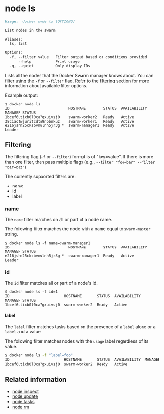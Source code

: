 <!--[metadata]>
+++
title = "node ls"
description = "The node ls command description and usage"
keywords = ["node, list"]
advisory = "rc"
[menu.main]
parent = "smn_cli"
+++
<![end-metadata]-->

# node ls

```markdown
Usage:  docker node ls [OPTIONS]

List nodes in the swarm

Aliases:
  ls, list

Options:
  -f, --filter value   Filter output based on conditions provided
      --help           Print usage
  -q, --quiet          Only display IDs
```

Lists all the nodes that the Docker Swarm manager knows about. You can filter using the `-f` or `--filter` flag. Refer to the [filtering](#filtering) section for more information about available filter options.

Example output:

    $ docker node ls
    ID                           HOSTNAME        STATUS  AVAILABILITY  MANAGER STATUS
    1bcef6utixb0l0ca7gxuivsj0    swarm-worker2   Ready   Active
    38ciaotwjuritcdtn9npbnkuz    swarm-worker1   Ready   Active
    e216jshn25ckzbvmwlnh5jr3g *  swarm-manager1  Ready   Active        Leader


## Filtering

The filtering flag (`-f` or `--filter`) format is of "key=value". If there is more
than one filter, then pass multiple flags (e.g., `--filter "foo=bar" --filter "bif=baz"`)

The currently supported filters are:

* name
* id
* label

### name

The `name` filter matches on all or part of a node name.

The following filter matches the node with a name equal to `swarm-master` string.

    $ docker node ls -f name=swarm-manager1
    ID                           HOSTNAME        STATUS  AVAILABILITY  MANAGER STATUS
    e216jshn25ckzbvmwlnh5jr3g *  swarm-manager1  Ready   Active        Leader

### id

The `id` filter matches all or part of a node's id.

    $ docker node ls -f id=1
    ID                         HOSTNAME       STATUS  AVAILABILITY  MANAGER STATUS
    1bcef6utixb0l0ca7gxuivsj0  swarm-worker2  Ready   Active


#### label

The `label` filter matches tasks based on the presence of a `label` alone or a `label` and a
value.

The following filter matches nodes with the `usage` label regardless of its value.

```bash
$ docker node ls -f "label=foo"
ID                         HOSTNAME       STATUS  AVAILABILITY  MANAGER STATUS
1bcef6utixb0l0ca7gxuivsj0  swarm-worker2  Ready   Active
```


## Related information

* [node inspect](node_inspect.md)
* [node update](node_update.md)
* [node tasks](node_tasks.md)
* [node rm](node_rm.md)
